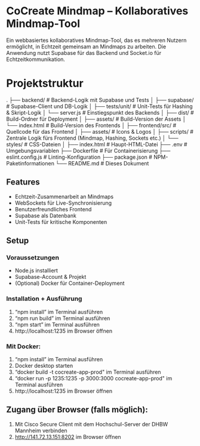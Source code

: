 # CoCreate Mindmap – Kollaboratives Mindmap-Tool
Ein webbasiertes kollaboratives Mindmap-Tool, das es mehreren Nutzern ermöglicht, in Echtzeit gemeinsam an Mindmaps zu arbeiten. Die Anwendung nutzt Supabase für das Backend und Socket.io für Echtzeitkommunikation.

# Projektstruktur

.
├── backend/ # Backend-Logik mit Supabase und Tests
│ ├── supabase/ # Supabase-Client und DB-Logik
│ ├── tests/unit/ # Unit-Tests für Hashing & Skript-Logik
│ └── server.js # Einstiegspunkt des Backends
│
├── dist/ # Build-Ordner für Deployment
│ ├── assets/ # Build-Version der Assets
│ └── index.html # Build-Version des Frontends
│
├── frontend/src/ # Quellcode für das Frontend
│ ├── assets/ # Icons & Logos
│ ├── scripts/ # Zentrale Logik fürs Frontend (Mindmap, Hashing, Sockets etc.)
│ └── styles/ # CSS-Dateien
│
├── index.html # Haupt-HTML-Datei
├── .env # Umgebungsvariablen
├── Dockerfile # Für Containerisierung
├── eslint.config.js # Linting-Konfiguration
├── package.json # NPM-Paketinformationen
└── README.md # Dieses Dokument


## Features
- Echtzeit-Zusammenarbeit an Mindmaps
- WebSockets für Live-Synchronisierung
- Benutzerfreundliches Frontend
- Supabase als Datenbank
- Unit-Tests für kritische Komponenten

## Setup

### Voraussetzungen
- Node.js installiert
- Supabase-Account & Projekt
- (Optional) Docker für Container-Deployment

### Installation + Ausführung
1.	“npm install” im Terminal ausführen
2.	“npm run build” im Terminal ausführen
3.	“npm start” im Terminal ausführen 
4.	http://localhost:1235 im Browser öffnen

### Mit Docker:
1.	“npm install” im Terminal ausführen
2.	Docker desktop starten
3.	“docker build -t cocreate-app-prod" im Terminal ausführen
4.	“docker run -p 1235:1235 -p 3000:3000 cocreate-app-prod" im Terminal ausführen
5.	http://localhost:1235 im Browser öffnen

## Zugang über Browser (falls möglich):
1.	Mit Cisco Secure Client mit dem Hochschul-Server der DHBW Mannheim verbinden
2.	http://141.72.13.151:8202 im Browser öffnen

